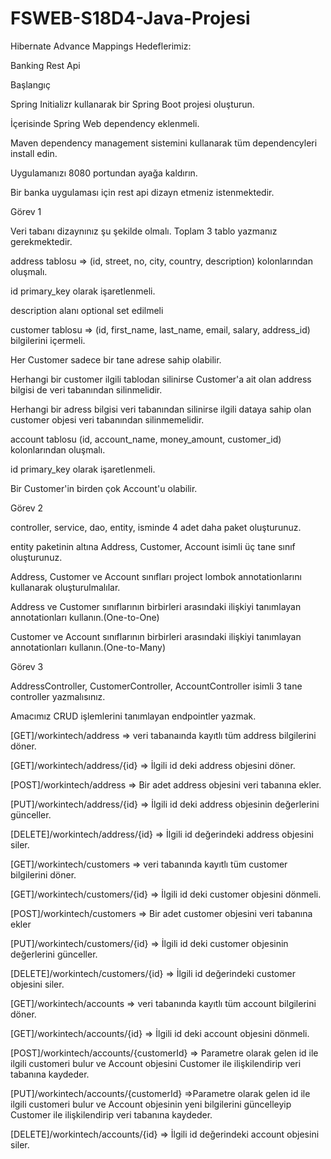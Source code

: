 # FSWEB-S18D4-Java-Projesi
 Hibernate Advance Mappings
 Hedeflerimiz:

 Banking Rest Api

 Başlangıç

 Spring Initializr kullanarak bir Spring Boot projesi oluşturun.
 
İçerisinde Spring Web dependency eklenmeli.

 Maven dependency management sistemini kullanarak tüm dependencyleri install edin.

 Uygulamanızı 8080 portundan ayağa kaldırın.

 Bir banka uygulaması için rest api dizayn etmeniz istenmektedir.

 Görev 1

 Veri tabanı dizaynınız şu şekilde olmalı. Toplam 3 tablo yazmanız gerekmektedir.

 address tablosu => (id, street, no, city, country, description) kolonlarından oluşmalı.

 id primary_key olarak işaretlenmeli.
 
description alanı optional set edilmeli
 
customer tablosu => (id, first_name, last_name, email, salary, address_id) bilgilerini içermeli.


 Her Customer sadece bir tane adrese sahip olabilir.

 Herhangi bir customer ilgili tablodan silinirse Customer'a ait olan address bilgisi de veri tabanından silinmelidir.

 Herhangi bir adress bilgisi veri tabanından silinirse ilgili dataya sahip olan customer objesi veri tabanından silinmemelidir.

 account tablosu (id, account_name, money_amount, customer_id) kolonlarından oluşmalı.

 id primary_key olarak işaretlenmeli.

 Bir Customer'in birden çok Account'u olabilir.

 Görev 2
 
controller, service, dao, entity, isminde 4 adet daha paket oluşturunuz.

 entity paketinin altına Address, Customer, Account isimli üç tane sınıf oluşturunuz.

 Address, Customer ve Account sınıfları project lombok annotationlarını kullanarak oluşturulmalılar.

 Address ve Customer sınıflarının birbirleri arasındaki ilişkiyi tanımlayan annotationları kullanın.(One-to-One)

 Customer ve Account sınıflarının birbirleri arasındaki ilişkiyi tanımlayan annotationları kullanın.(One-to-Many)

 Görev 3

 AddressController, CustomerController, AccountController isimli 3 tane controller yazmalısınız.

Amacımız CRUD işlemlerini tanımlayan endpointler yazmak.

[GET]/workintech/address => veri tabanaında kayıtlı tüm address bilgilerini döner.

[GET]/workintech/address/{id} => İlgili id deki address objesini döner.

[POST]/workintech/address => Bir adet address objesini veri tabanına ekler.

[PUT]/workintech/address/{id} => İlgili id deki address objesinin değerlerini günceller.

[DELETE]/workintech/address/{id} => İlgili id değerindeki address objesini siler.

[GET]/workintech/customers => veri tabanında kayıtlı tüm customer bilgilerini döner.

[GET]/workintech/customers/{id} => İlgili id deki customer objesini dönmeli.

[POST]/workintech/customers => Bir adet customer objesini veri tabanına ekler

[PUT]/workintech/customers/{id} => İlgili id deki customer objesinin değerlerini günceller.

[DELETE]/workintech/customers/{id} => İlgili id değerindeki customer objesini siler.

[GET]/workintech/accounts => veri tabanında kayıtlı tüm account bilgilerini döner.

[GET]/workintech/accounts/{id} => İlgili id deki account objesini dönmeli.

[POST]/workintech/accounts/{customerId} => Parametre olarak gelen id ile ilgili customeri bulur ve Account objesini Customer ile ilişkilendirip veri tabanına kaydeder.

[PUT]/workintech/accounts/{customerId} =>Parametre olarak gelen id ile ilgili customeri bulur ve Account objesinin yeni bilgilerini güncelleyip Customer ile ilişkilendirip veri tabanına kaydeder.

[DELETE]/workintech/accounts/{id} => İlgili id değerindeki account objesini siler.
